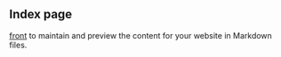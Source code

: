 
## Index page

[front](https://github.com/bournev/bourne.github.io/edit/master/index.md) to maintain and preview the content for your website in Markdown files.







